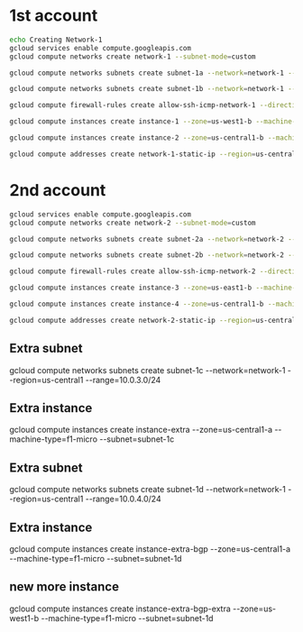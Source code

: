 # 1st account
```bash
echo Creating Network-1
gcloud services enable compute.googleapis.com
gcloud compute networks create network-1 --subnet-mode=custom

gcloud compute networks subnets create subnet-1a --network=network-1 --region=us-west1 --range=10.0.1.0/24

gcloud compute networks subnets create subnet-1b --network=network-1 --region=us-central1 --range=10.0.2.0/24

gcloud compute firewall-rules create allow-ssh-icmp-network-1 --direction=INGRESS --priority=1000 --network=network-1 --action=ALLOW --rules=tcp:22,icmp --source-ranges=0.0.0.0/0

gcloud compute instances create instance-1 --zone=us-west1-b --machine-type=f1-micro --subnet=subnet-1a

gcloud compute instances create instance-2 --zone=us-central1-b --machine-type=f1-micro --subnet=subnet-1b

gcloud compute addresses create network-1-static-ip --region=us-central1 --network-tier=PREMIUM

```



# 2nd account
```bash
gcloud services enable compute.googleapis.com
gcloud compute networks create network-2 --subnet-mode=custom

gcloud compute networks subnets create subnet-2a --network=network-2 --region=us-east1 --range=10.1.3.0/24

gcloud compute networks subnets create subnet-2b --network=network-2 --region=us-central1 --range=10.1.4.0/24

gcloud compute firewall-rules create allow-ssh-icmp-network-2 --direction=INGRESS --priority=1000 --network=network-2 --action=ALLOW --rules=tcp:22,icmp --source-ranges=0.0.0.0/0

gcloud compute instances create instance-3 --zone=us-east1-b --machine-type=f1-micro --subnet=subnet-2a

gcloud compute instances create instance-4 --zone=us-central1-b --machine-type=f1-micro --subnet=subnet-2b

gcloud compute addresses create network-2-static-ip --region=us-central1 --network-tier=PREMIUM
```

## Extra subnet
gcloud compute networks subnets create subnet-1c --network=network-1 --region=us-central1 --range=10.0.3.0/24

## Extra instance
gcloud compute instances create instance-extra --zone=us-central1-a --machine-type=f1-micro --subnet=subnet-1c


## Extra subnet
gcloud compute networks subnets create subnet-1d --network=network-1 --region=us-central1 --range=10.0.4.0/24

## Extra instance
gcloud compute instances create instance-extra-bgp --zone=us-central1-a --machine-type=f1-micro --subnet=subnet-1d


## new more instance
gcloud compute instances create instance-extra-bgp-extra --zone=us-west1-b --machine-type=f1-micro --subnet=subnet-1d

